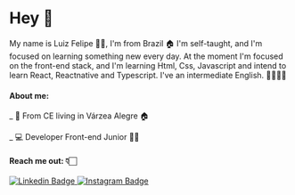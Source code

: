 # Hey  :wave: 
My name is Luiz Felipe 🏳️‍🌈, I'm from Brazil :house:  I'm self-taught, and I'm focused on learning something new every day. At the moment I'm focused on the front-end stack, and I'm learning Html, Css, Javascript and intend to learn React, Reactnative and Typescript. I've an intermediate English. 🧑🏻👨‍💻

#### About me:
_ :city_sunrise: From CE living in Várzea Alegre :house:

_ 💻 Developer Front-end Junior 👨‍💻

#### Reach me out: 👇🏻

[
![Linkedin Badge](https://img.shields.io/badge/-LinkedIn-blue?style=flat-square&logo=Linkedin&logoColor=white&link=https://www.linkedin.com/in/luiz-felipe-da-silva-morais-8b351820a/)
](https://www.linkedin.com/in/luiz-felipe-da-silva-morais-8b351820a/)[
![Instagram Badge](https://img.shields.io/badge/-Instagram-orange?style=flat-square&logo=Instagram&logoColor=white&link=https://www.instagram.com/luizfelipemorais88/)
](https://www.instagram.com/luizfelipemorais88/)
